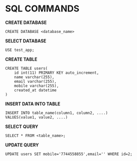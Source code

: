 # SQL COMMANDS

**CREATE DATABASE**
```
CREATE DATABASE <database_name>
```

**SELECT DATABASE**
```
USE test_app;
```
**CREATE TABLE**
```
CREATE TABLE users(
	id int(11) PRIMARY KEY auto_increment,
    name varchar(255),
    email varchar(255),
    mobile varchar(255),
    created_at datetime
)
```
**INSERT DATA INTO TABLE**
```
INSERT INTO table_name(column1, column2, ....)
VALUES(value1, value2, ....)
```
**SELECT QUERY**
```
SELECT * FROM <table_name>;
```
**UPDATE QUERY**
```
UPDATE users SET mobile='7744558855',email='' WHERE id=2;
```

